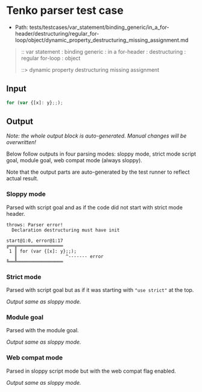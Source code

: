 # Tenko parser test case

- Path: tests/testcases/var_statement/binding_generic/in_a_for-header/destructuring/regular_for-loop/object/dynamic_property_destructuring_missing_assignment.md

> :: var statement : binding generic : in a for-header : destructuring : regular for-loop : object
>
> ::> dynamic property destructuring missing assignment

## Input


`````js
for (var {[x]: y};;);
`````

## Output

_Note: the whole output block is auto-generated. Manual changes will be overwritten!_

Below follow outputs in four parsing modes: sloppy mode, strict mode script goal, module goal, web compat mode (always sloppy).

Note that the output parts are auto-generated by the test runner to reflect actual result.

### Sloppy mode

Parsed with script goal and as if the code did not start with strict mode header.

`````
throws: Parser error!
  Declaration destructuring must have init

start@1:0, error@1:17
╔══╦═════════════════
 1 ║ for (var {[x]: y};;);
   ║                  ^------- error
╚══╩═════════════════

`````

### Strict mode

Parsed with script goal but as if it was starting with `"use strict"` at the top.

_Output same as sloppy mode._

### Module goal

Parsed with the module goal.

_Output same as sloppy mode._

### Web compat mode

Parsed in sloppy script mode but with the web compat flag enabled.

_Output same as sloppy mode._

